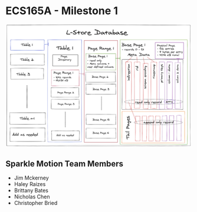 # ECS165A - Milestone 1

![](miscellaneous/l-store.png)

## Sparkle Motion Team Members
- Jim Mckerney
- Haley Raizes
- Brittany Bates
- Nicholas Chen
- Christopher Bried

